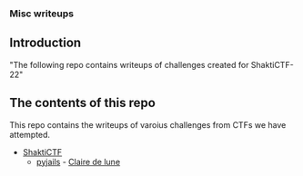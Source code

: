 ### Misc writeups

## Introduction

"The following repo contains writeups of challenges created for ShaktiCTF-22"

## The contents of this repo 

This repo contains the writeups of varoius challenges from CTFs we have attempted.

- [ShaktiCTF](https://ctftime.org/event/1812/)
    - [pyjails](https://github.com/Team-Shakti/CTF-Write-ups/blob/master/docs/ShaktiCTF22/misc/pyjails.md) - [Claire de lune](https://github.com/clairede-lune)
   

